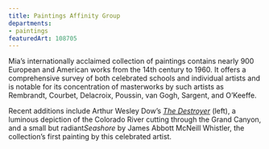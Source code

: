 ```yaml
---
title: Paintings Affinity Group
departments:
- paintings
featuredArt: 108705
---
```


Mia’s internationally acclaimed collection of paintings contains nearly
900 European and American works from the 14th century to 1960. It offers
a comprehensive survey of both celebrated schools and individual artists
and is notable for its concentration of masterworks by such artists as
Rembrandt, Courbet, Delacroix, Poussin, van Gogh, Sargent, and O’Keeffe.

Recent additions include Arthur Wesley Dow’s [*The
Destroyer*](https://collections.artsmia.org/index.php?page=detail&id=108705) (left),
a luminous depiction of the Colorado River cutting through the Grand
Canyon, and a small but radiant*Seashore* by James Abbott McNeill
Whistler, the collection’s first painting by this celebrated artist.

